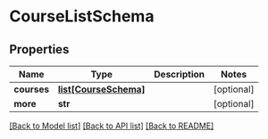 # CourseListSchema

## Properties
Name | Type | Description | Notes
------------ | ------------- | ------------- | -------------
**courses** | [**list[CourseSchema]**](CourseSchema.md) |  | [optional] 
**more** | **str** |  | [optional] 

[[Back to Model list]](../README.md#documentation-for-models) [[Back to API list]](../README.md#documentation-for-api-endpoints) [[Back to README]](../README.md)

